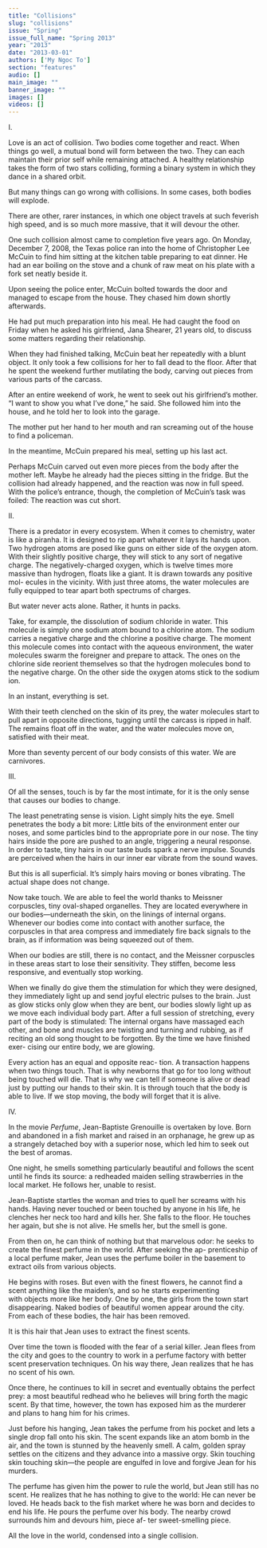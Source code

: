 ```yaml
---
title: "Collisions"
slug: "collisions"
issue: "Spring"
issue_full_name: "Spring 2013"
year: "2013"
date: "2013-03-01"
authors: ['My Ngoc To']
section: "features"
audio: []
main_image: ""
banner_image: ""
images: []
videos: []
---
```

I.

Love is an act of collision. Two bodies come together and react. When things go well, a mutual bond will form between the two. They can each maintain their prior self while remaining attached. A healthy relationship takes the form of two stars colliding, forming a binary system in which they dance in a shared orbit.

But many things can go wrong with collisions. In some cases, both bodies will explode.

There are other, rarer instances, in which one object travels at such feverish high speed, and is so much more massive, that it will devour the other.

One such collision almost came to completion five years ago. On Monday, December 7, 2008, the Texas police ran into the home of Christopher Lee McCuin to find him sitting at the kitchen table preparing to eat dinner. He had an ear boiling on the stove and a chunk of raw meat on his plate with a fork set neatly beside it.

Upon seeing the police enter, McCuin bolted towards the door and managed to escape from the house. They chased him down shortly afterwards.

He had put much preparation into his meal. He had caught the food on Friday when he asked his girlfriend, Jana Shearer, 21 years old, to discuss some matters regarding their relationship.

When they had finished talking, McCuin beat her repeatedly with a blunt object. It only took a few collisions for her to fall dead to the floor. After that he spent the weekend further mutilating the body, carving out pieces from various parts of the carcass.

After an entire weekend of work, he went to seek out his girlfriend’s mother. “I want to show you what I’ve done,” he said. She followed him into the house, and he told her to look into the garage.

The mother put her hand to her mouth and ran screaming out of the house to find a policeman.

In the meantime, McCuin prepared his meal, setting up his last act.

Perhaps McCuin carved out even more pieces from the body after the mother left. Maybe he already had the pieces sitting in the fridge. But the collision had already happened, and the reaction was now in full speed. With the police’s entrance, though, the completion of McCuin’s task was foiled: The reaction was cut short.

II.

There is a predator in every ecosystem. When it comes to chemistry, water is like a piranha. It is designed to rip apart whatever it lays its hands upon. Two hydrogen atoms are posed like guns on either side of the oxygen atom. With their slightly positive charge, they will stick to any sort of negative charge. The negatively-charged oxygen, which is twelve times more massive than hydrogen, floats like a giant. It is drawn towards any positive mol- ecules in the vicinity. With just three atoms, the water molecules are fully equipped to tear apart both spectrums of charges.

But water never acts alone. Rather, it hunts in packs.

Take, for example, the dissolution of sodium chloride in water. This molecule is simply one sodium atom bound to a chlorine atom. The sodium carries a negative charge and the chlorine a positive charge. The moment this molecule comes into contact with the aqueous environment, the water molecules swarm the foreigner and prepare to attack. The ones on the chlorine side reorient themselves so that the hydrogen molecules bond to the negative charge. On the other side the oxygen atoms stick to the sodium ion.

In an instant, everything is set.

With their teeth clenched on the skin of its prey, the water molecules start to pull apart in opposite directions, tugging until the carcass is ripped in half. The remains float off in the water, and the water molecules move on, satisfied with their meat.

More than seventy percent of our body consists of this water. We are carnivores.

III.

Of all the senses, touch is by far the most intimate, for it is the only sense that causes our bodies to change.

The least penetrating sense is vision. Light simply hits the eye. Smell penetrates the body a bit more: Little bits of the environment enter our noses, and some particles bind to the appropriate pore in our nose. The tiny hairs inside the pore are pushed to an angle, triggering a neural response. In order to taste, tiny hairs in our taste buds spark a nerve impulse. Sounds are perceived when the hairs in our inner ear vibrate from the sound waves.

But this is all superficial. It’s simply hairs moving or bones vibrating. The actual shape does not change.

Now take touch. We are able to feel the world thanks to Meissner corpuscles, tiny oval-shaped organelles. They are located everywhere in our bodies—underneath the skin, on the linings of internal organs. Whenever our bodies come into contact with another surface, the corpuscles in that area compress and immediately fire back signals to the brain, as if information was being squeezed out of them.

When our bodies are still, there is no contact, and the Meissner corpuscles in these areas start to lose their sensitivity. They stiffen, become less responsive, and eventually stop working.

When we finally do give them the stimulation for which they were designed, they immediately light up and send joyful electric pulses to the brain. Just as glow sticks only glow when they are bent, our bodies slowly light up as we move each individual body part. After a full session of stretching, every part of the body is stimulated: The internal organs have massaged each other, and bone and muscles are twisting and turning and rubbing, as if reciting an old song thought to be forgotten. By the time we have finished exer- cising our entire body, we are glowing.

Every action has an equal and opposite reac- tion. A transaction happens when two things touch. That is why newborns that go for too long without being touched will die. That is why we can tell if someone is alive or dead just by putting our hands to their skin. It is through touch that the body is able to live. If we stop moving, the body will forget that it is alive.

IV.

In the movie *Perfume*, Jean-Baptiste Grenouille is overtaken by love. Born and abandoned in a fish market and raised in an orphanage, he grew up as a strangely detached boy with a superior nose, which led him to seek out the best of aromas.

One night, he smells something particularly beautiful and follows the scent until he finds its source: a redheaded maiden selling strawberries in the local market. He follows her, unable to resist.

Jean-Baptiste startles the woman and tries to quell her screams with his hands. Having never touched or been touched by anyone in his life, he clenches her neck too hard and kills her. She falls to the floor. He touches her again, but she is not alive. He smells her, but the smell is gone.

From then on, he can think of nothing but that marvelous odor: he seeks to create the finest perfume in the world. After seeking the ap- prenticeship of a local perfume maker, Jean uses the perfume boiler in the basement to extract oils from various objects.

He begins with roses. But even with the finest flowers, he cannot find a scent anything like the maiden’s, and so he starts experimenting with objects more like her body. One by one, the girls from the town start disappearing. Naked bodies of beautiful women appear around the city. From each of these bodies, the hair has been removed.

It is this hair that Jean uses to extract the finest scents.

Over time the town is flooded with the fear of a serial killer. Jean flees from the city and goes to the country to work in a perfume factory with better scent preservation techniques. On his way there, Jean realizes that he has no scent of his own.

Once there, he continues to kill in secret and eventually obtains the perfect prey: a most beautiful redhead who he believes will bring forth the magic scent. By that time, however, the town has exposed him as the murderer and plans to hang him for his crimes.

Just before his hanging, Jean takes the perfume from his pocket and lets a single drop fall onto his skin. The scent expands like an atom bomb in the air, and the town is stunned by the heavenly smell. A calm, golden spray settles on the citizens and they advance into a massive orgy. Skin touching skin touching skin—the people are engulfed in love and forgive Jean for his murders.

The perfume has given him the power to rule the world, but Jean still has no scent. He realizes that he has nothing to give to the world: He can never be loved. He heads back to the fish market where he was born and decides to end his life. He pours the perfume over his body. The nearby crowd surrounds him and devours him, piece af- ter sweet-smelling piece.

All the love in the world, condensed into a single collision.

 

